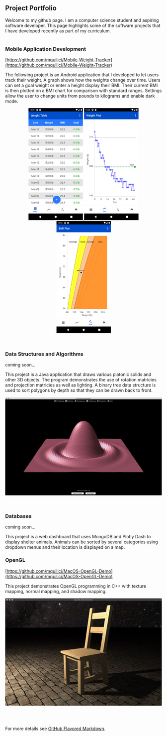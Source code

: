 ## Project Portfolio
 
Welcome to my github page. I am a computer science student and aspiring software developer. This page highlights some of the software projects that I have developed recently as part of my curriculum.<br/><br/>

### Mobile Application Development
[https://github.com/mquilici/Mobile-Weight-Tracker](https://github.com/mquilici/Mobile-Weight-Tracker)

The following project is an Android application that I developed to let users track their weight. A graph shows how the weights change over time. Users can set a goal weight or enter a height display their BMI. Their current BMI is then plotted on a BMI chart for comparison with standard ranges. Settings allow the user to change units from pounds to kilograms and enable dark mode.

<p align="center"><a href="https://github.com/mquilici/Mobile-Weight-Tracker">
     <img src="/images/Weight_Tracker_Table.jpeg" alt="alt text" width="175px">
     <img src="/images/Weight_Tracker_Plot.jpeg" alt="alt text" width="175px">
     <img src="/images/Weight_Tracker_BMI.jpeg" alt="alt text" width="175px">
</a></p>
<br/>

### Data Structures and Algorithms
<p> coming soon... </p>
This project is a Java application that draws various platonic solids and other 3D objects. The program demonstrates the use of rotation matricies and projection matricies as well as lighting. A binary tree data structure is used to sort polygons by depth so that they can be drawn back to front.

<p align="center">
     <img src="/images/Shapes_Sync.jpg" alt="alt text" width="600px">
</p>
<br/>

### Databases
<p> coming soon... </p>
This project is a web dashboard that uses MongoDB and Plotly Dash to display shelter animals. Animals can be sorted by several categories using dropdown menus and their location is displayed on a map.

<br/>

### OpenGL
[https://github.com/mquilici/MacOS-OpenGL-Demo](https://github.com/mquilici/MacOS-OpenGL-Demo)

This project demonstrates OpenGL programming in C++ with texture mapping, normal mapping, and shadow mapping.

<p align="center">
     <img src="/images/OpenGL.jpg" alt="alt text" width="600px">
</p>

<br/>

<br/>

For more details see [GitHub Flavored Markdown](https://guides.github.com/features/mastering-markdown/).
